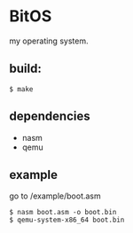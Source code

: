 # BitOS

my operating system.

## build:

```
$ make
```

## dependencies
- nasm
- qemu

## example

go to /example/boot.asm
```
$ nasm boot.asm -o boot.bin
$ qemu-system-x86_64 boot.bin
```